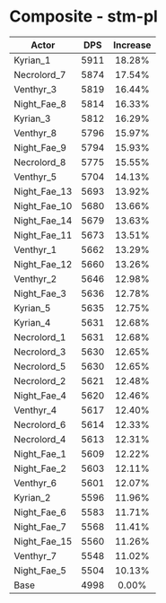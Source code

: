 # Composite - stm-pl
| Actor | DPS | Increase |
|---|:---:|:---:|
|Kyrian_1|5911|18.28%|
|Necrolord_7|5874|17.54%|
|Venthyr_3|5819|16.44%|
|Night_Fae_8|5814|16.33%|
|Kyrian_3|5812|16.29%|
|Venthyr_8|5796|15.97%|
|Night_Fae_9|5794|15.93%|
|Necrolord_8|5775|15.55%|
|Venthyr_5|5704|14.13%|
|Night_Fae_13|5693|13.92%|
|Night_Fae_10|5680|13.66%|
|Night_Fae_14|5679|13.63%|
|Night_Fae_11|5673|13.51%|
|Venthyr_1|5662|13.29%|
|Night_Fae_12|5660|13.26%|
|Venthyr_2|5646|12.98%|
|Night_Fae_3|5636|12.78%|
|Kyrian_5|5635|12.75%|
|Kyrian_4|5631|12.68%|
|Necrolord_1|5631|12.68%|
|Necrolord_3|5630|12.65%|
|Necrolord_5|5630|12.65%|
|Necrolord_2|5621|12.48%|
|Night_Fae_4|5620|12.46%|
|Venthyr_4|5617|12.40%|
|Necrolord_6|5614|12.33%|
|Necrolord_4|5613|12.31%|
|Night_Fae_1|5609|12.22%|
|Night_Fae_2|5603|12.11%|
|Venthyr_6|5601|12.07%|
|Kyrian_2|5596|11.96%|
|Night_Fae_6|5583|11.71%|
|Night_Fae_7|5568|11.41%|
|Night_Fae_15|5560|11.26%|
|Venthyr_7|5548|11.02%|
|Night_Fae_5|5504|10.13%|
|Base|4998|0.00%|
